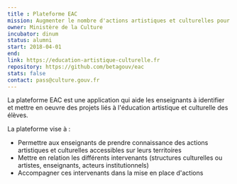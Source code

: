 ```yaml
---
title : Plateforme EAC
mission: Augmenter le nombre d'actions artistiques et culturelles pour les jeunes dans les établissements scolaires
owner: Ministère de la Culture
incubator: dinum
status: alumni
start: 2018-04-01
end:
link: https://education-artistique-culturelle.fr
repository: https://github.com/betagouv/eac
stats: false
contact: pass@culture.gouv.fr
---
```


La plateforme EAC est une application qui aide les enseignants à identifier et mettre en oeuvre des projets liés à l'éducation artistique et culturelle des élèves.

La plateforme vise à :

- Permettre aux enseignants de prendre connaissance des actions artistiques et culturelles accessibles sur leurs territoires
- Mettre en relation les différents intervenants (structures culturelles ou artistes, enseignants, acteurs institutionnels)
- Accompagner ces intervenants dans la mise en place d'actions
